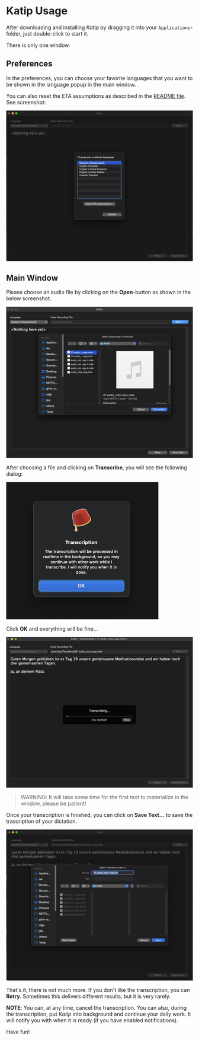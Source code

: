 # Katip Usage

After downloading and installing *Katip* by dragging it into your `Applications`-folder, just double-click to start it.

There is only one window.

## Preferences

In the preferences, you can choose your favorite languages that you want to be shown in the language popup in the main window.

You can also reset the ETA assumptions as described in the [README file](README.md). See screenshot:

![screen1](images/screenshots/screen1.png)

## Main Window

Please choose an audio file by clicking on the **Open**-button as shown in the below screenshot.

![screen2](images/screenshots/screen2.png)

After choosing a file and clicking on **Transcribe**, you will see the following dialog:

![sreen3](images/screenshots/screen3.png)

Click **OK** and everything will be fine...

![screen4](images/screenshots/screen4.png)

> WARNING: It will take some time for the first text to materialize in the window, please be patient!

Once your transcription is finished, you can click on **Save Text...** to save the trascription of your
dictation.

![screen5](images/screenshots/screen5.png)

That's it, there is not much more. If you don't like the transcription, you can **Retry**. Sometimes this
delivers different results, but it is very rarely.

**NOTE**: You can, at any time, cancel the transcription. You can also, during the transcription, put *Katip* into
background and continue your daily work. It will notify you with when it is ready (if you have enabled notifications).

Have fun!
